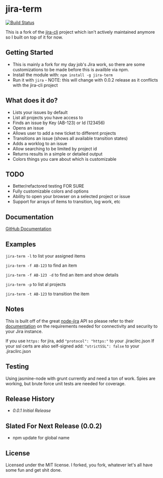 # jira-term

[![Build Status](https://travis-ci.org/bryangrimes/jira-term.png?branch=master)](https://travis-ci.org/bryangrimes/jira-term)

This is a fork of the [jira-cli](http://tebriel.github.com/jira-cli/) project which isn't actively maintained anymore so I built on top of it for now.    

## Getting Started

*  This is mainly a fork for my day job's Jira work, so there are some customizations to be made before this is availble via npm.
*   Install the module with: `npm install -g jira-term`
*  Run it with `jira`  - NOTE: this will change with 0.0.2 release as it conflicts with the jira-cli project

## What does it do?

*  Lists your issues by default
*  List all projects you have access to
*  Finds an issue by Key (AB-123) or Id (123456)
*  Opens an issue 
*  Allows user to add a new ticket to different projects
*  Transitions an issue (shows all available transition states)
*  Adds a worklog to an issue
*  Allow searching to be limited by project id
*  Returns results in a simple or detailed output
*  Colors things you care about which is customizable

## TODO

*  Better/refactored testing FOR SURE
*  Fully customizable colors and options
*  Ability to open your browser on a selected project or issue
*  Support for arrays of items to transition, log work, etc

## Documentation ##

[GitHub Documentation](http://bryangrimes.github.com/jira-term/)

## Examples ##

`jira-term -l` to list your assigned items

`jira-term -f AB-123` to find an item

`jira-term -f AB-123 -d` to find an item and show details

`jira-term -p` to list al projects

`jira-term -t AB-123` to transition the item

## Notes ##

This is built off of the great [node-jira](https://github.com/steves/node-jira) API so please refer to their [documentation](https://github.com/steves/node-jira/blob/master/README.md) on the requirements needed for connectivity and security to your Jira instance.

If you use `https:` for jira, add `"protocol": "https:"` to your .jiraclirc.json
If your ssl certs are also self-signed add: `"strictSSL": false` to your .jiraclirc.json

## Testing ##

Using jasmine-node with grunt currently and need a ton of work.  Spies are working, but brute force unit tests are needed for coverage.


## Release History

*  _0.0.1 Initial Release_

## Slated For Next Release (0.0.2)
* npm update for global name

## License

Licensed under the MIT license.  I forked, you fork, whatever let's all have some fun and get shit done. 
